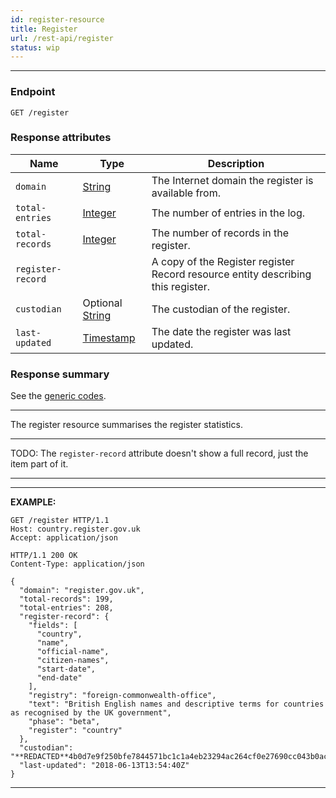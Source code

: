 ```yaml
---
id: register-resource
title: Register
url: /rest-api/register
status: wip
---
```


***
### Endpoint

```
GET /register
```

### Response attributes

|Name|Type|Description|
|-|-|-|
|`domain`| [String](/datatypes/string)|The Internet domain the register is available from.|
|`total-entries`| [Integer](/datatypes/integer)|The number of entries in the log.|
|`total-records`| [Integer](/datatypes/Integer)|The number of records in the register.|
|`register-record`| |A copy of the Register register Record resource entity describing this register.|
|`custodian`| Optional [String](/datatypes/string)|The custodian of the register.|
|`last-updated`| [Timestamp](/datatypes/timestamp)|The date the register was last updated.|

### Response summary

See the [generic codes](/rest-api#codes).

***

The register resource summarises the register statistics.

***
TODO: The `register-record` attribute doesn't show a full record, just the item
part of it.
***

***
**EXAMPLE:**

```http
GET /register HTTP/1.1
Host: country.register.gov.uk
Accept: application/json
```

```http
HTTP/1.1 200 OK
Content-Type: application/json

{
  "domain": "register.gov.uk",
  "total-records": 199,
  "total-entries": 208,
  "register-record": {
    "fields": [
      "country",
      "name",
      "official-name",
      "citizen-names",
      "start-date",
      "end-date"
    ],
    "registry": "foreign-commonwealth-office",
    "text": "British English names and descriptive terms for countries as recognised by the UK government",
    "phase": "beta",
    "register": "country"
  },
  "custodian": "**REDACTED**4b0d7e9f250bfe7844571bc1c1a4eb23294ac264cf0e27690cc043b0ac779ab6",
  "last-updated": "2018-06-13T13:54:40Z"
}
```
***
